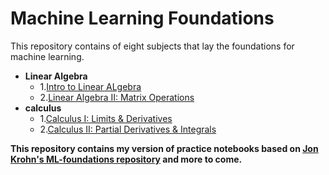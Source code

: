 # Machine Learning Foundations
This repository contains of eight subjects that lay the foundations for machine learning.
* **Linear Algebra**
   * 1.[Intro to Linear ALgebra](https://github.com/deenadayalanai/Maths-for-ML/blob/main/Linear_Algebra_1.ipynb)
   * 2.[Linear Algebra II: Matrix Operations](https://github.com/deenadayalanai/Maths-for-ML/blob/main/Linear_Algebra_2.ipynb)
* **calculus**
   * 1.[Calculus I: Limits & Derivatives](https://github.com/deenadayalanai/Maths-for-ML/blob/main/Calculus_1.ipynb)
   * 2.[Calculus II: Partial Derivatives & Integrals](https://github.com/deenadayalanai/Maths-for-ML/blob/main/Calculus_2.ipynb)
























**This repository contains my version of practice notebooks based on [Jon Krohn's ML-foundations repository](https://github.com/jonkrohn/ML-foundations) and more to come.**
